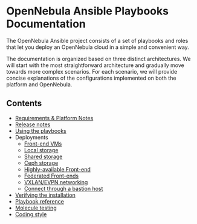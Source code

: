 [//]: # ( vim: set wrap : )

# OpenNebula Ansible Playbooks Documentation

The OpenNebula Ansible project consists of a set of playbooks and roles that let you deploy an OpenNebula cloud in a simple and convenient way.

The documentation is organized based on three distinct architectures. We will start with the most straightforward architecture and gradually move towards more complex scenarios. For each scenario, we will provide concise explanations of the configurations implemented on both the platform and OpenNebula.

## Contents

* [Requirements & Platform Notes](sys_reqs)
* [Release notes](https://github.com/OpenNebula/one-deploy/releases)
* [Using the playbooks](sys_use)
* Deployments
  * [Front-end VMs](arch_infra)
  * [Local storage](arch_single_local)
  * [Shared storage](arch_single_shared)
  * [Ceph storage](arch_single_ceph)
  * [Highly-available Front-end](arch_ha)
  * [Federated Front-ends](arch_fed)
  * [VXLAN/EVPN networking](arch_evpn)
  * [Connect through a bastion host](arch_bastion)
* [Verifying the installation](sys_verify)
* [Playbook reference](sys_reference)
* [Molecule testing](test_molecule)
* [Coding style](code_style)
